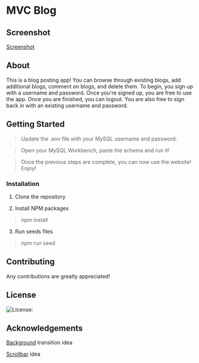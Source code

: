 # MVC Blog

## Screenshot

[Screenshot](public/blog.gif)

## About 

This is a blog posting app! You can browse through existing blogs, add additional blogs, comment on blogs, and delete them. To begin, you sign up with a username and password. Once you're signed up, you are free to use the app. Once you are finished, you can logout. You are also free to sign back in with an existing username and password.

## Getting Started

> Update the .env file with your MySQL username and password.

> Open your MySQL Workbench, paste the schema and run it!

> Once the previous steps are complete, you can now use the website! Enjoy!

### Installation

1. Clone the repository

2. Install NPM packages

> npm install

3. Run seeds files

> npm run seed

## Contributing

Any contributions are greatly appreciated! 

## License

![License: ](https://img.shields.io/badge/license-MIT-blue)

## Acknowledgements

[Background](https://1stwebdesigner.com/15-css-background-effects/) transition idea

[Scrollbar](https://dev.to/xtrp/how-to-create-a-beautiful-custom-scrollbar-for-your-site-in-plain-css-1mjg) idea
